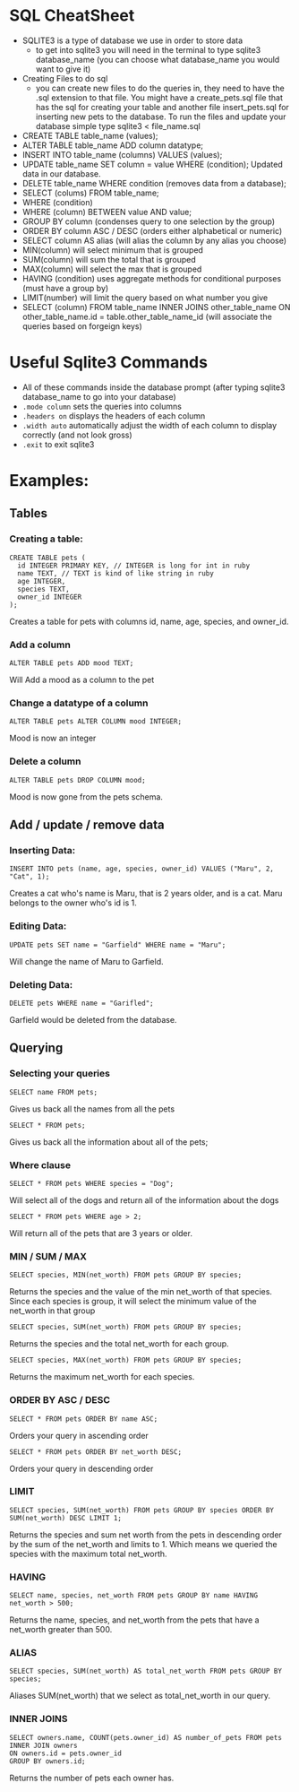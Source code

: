 # SQL CheatSheet
- SQLITE3 is a type of database we use in order to store data
  - to get into sqlite3 you will need in the terminal to type sqlite3 database_name (you can choose what database_name you would want to give it)
- Creating Files to do sql
  - you can create new files to do the queries in, they need to have the .sql extension to that file. You might have a create_pets.sql file that has the sql for creating your table and another file insert_pets.sql for inserting new pets to the database. To run the files and update your database simple type sqlite3 < file_name.sql
- CREATE TABLE table_name (values);
- ALTER TABLE table_name ADD column datatype;
- INSERT INTO table_name (columns) VALUES (values);
- UPDATE table_name SET column = value WHERE (condition); Updated data in our database.
- DELETE table_name WHERE condition (removes data from a database);
- SELECT (colums) FROM table_name;
- WHERE (condition)
- WHERE (column) BETWEEN value AND value;
- GROUP BY column (condenses query to one selection by the group)
- ORDER BY column ASC / DESC (orders either alphabetical or numeric)
- SELECT column AS alias (will alias the column by any alias you choose)
- MIN(column) will select minimum that is grouped
- SUM(column) will sum the total that is grouped
- MAX(column) will select the max that is grouped
- HAVING (condition) uses aggregate methods for conditional purposes (must have a group by)
- LIMIT(number) will limit the query based on what number you give
- SELECT (column) FROM table_name INNER JOINS other_table_name ON other_table_name.id = table.other_table_name_id (will associate the queries based on forgeign keys)

# Useful Sqlite3 Commands
- All of these commands inside the database prompt (after typing sqlite3 database_name to go into your database)
- `.mode column` sets the queries into columns
- `.headers on` displays the headers of each column
- `.width auto` automatically adjust the width of each column to display correctly (and not look gross)
- `.exit` to exit sqlite3

# Examples:
## Tables
### Creating a table:
```
CREATE TABLE pets (
  id INTEGER PRIMARY KEY, // INTEGER is long for int in ruby
  name TEXT, // TEXT is kind of like string in ruby
  age INTEGER,
  species TEXT,
  owner_id INTEGER
);
```
Creates a table for pets with columns id, name, age, species, and owner_id.

### Add a column
```
ALTER TABLE pets ADD mood TEXT;
```
Will Add a mood as a column to the pet

### Change a datatype of a column
```
ALTER TABLE pets ALTER COLUMN mood INTEGER;
```
Mood is now an integer

### Delete a column
```
ALTER TABLE pets DROP COLUMN mood;
```
Mood is now gone from the pets schema.

## Add / update / remove data
### Inserting Data:
```
INSERT INTO pets (name, age, species, owner_id) VALUES ("Maru", 2, "Cat", 1);
```
Creates a cat who's name is Maru, that is 2 years older, and is a cat. Maru belongs to the owner who's id is 1.

### Editing Data:
```
UPDATE pets SET name = "Garfield" WHERE name = "Maru";
```
Will change the name of Maru to Garfield.

### Deleting Data:
```
DELETE pets WHERE name = "Garifled";
```
Garfield would be deleted from the database.

## Querying
### Selecting your queries
```
SELECT name FROM pets;
```
Gives us back all the names from all the pets

```
SELECT * FROM pets;
```
Gives us back all the information about all of the pets;

### Where clause
```
SELECT * FROM pets WHERE species = "Dog";
```
Will select all of the dogs and return all of the information about the dogs

```
SELECT * FROM pets WHERE age > 2;
```
Will return all of the pets that are 3 years or older.

### MIN / SUM / MAX
```
SELECT species, MIN(net_worth) FROM pets GROUP BY species;
```
Returns the species and the value of the min net_worth of that species. Since each species is group, it will select the minimum value of the net_worth in that group

```
SELECT species, SUM(net_worth) FROM pets GROUP BY species;
```
Returns the species and the total net_worth for each group.

```
SELECT species, MAX(net_worth) FROM pets GROUP BY species;
```

Returns the maximum net_worth for each species.

### ORDER BY ASC / DESC
```
SELECT * FROM pets ORDER BY name ASC;
```
Orders your query in ascending order

```
SELECT * FROM pets ORDER BY net_worth DESC;
```
Orders your query in descending order

### LIMIT
```
SELECT species, SUM(net_worth) FROM pets GROUP BY species ORDER BY SUM(net_worth) DESC LIMIT 1;
```
Returns the species and sum net worth from the pets in descending order by the sum of the net_worth and limits to 1. Which means we queried the species with the maximum total net_worth.

### HAVING
```
SELECT name, species, net_worth FROM pets GROUP BY name HAVING net_worth > 500;
```
Returns the name, species, and net_worth from the pets that have a net_worth greater than 500.

### ALIAS
```
SELECT species, SUM(net_worth) AS total_net_worth FROM pets GROUP BY species;
```
Aliases SUM(net_worth) that we select as total_net_worth in our query.

### INNER JOINS
```
SELECT owners.name, COUNT(pets.owner_id) AS number_of_pets FROM pets
INNER JOIN owners
ON owners.id = pets.owner_id
GROUP BY owners.id;
```
Returns the number of pets each owner has.
